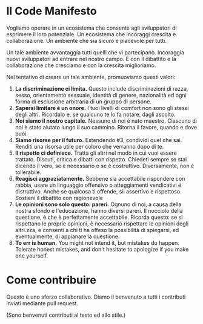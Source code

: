 Il Code Manifesto
==================

Vogliamo operare in un ecosistema che consente agli sviluppatori di esprimere il loro potenziale. Un ecosistema che incoraggi crescita e collaborazione. Un ambiente che sia sicuro e piacevole per tutti.

Un tale ambiente avvantaggia tutti quelli che vi partecipano. Incoraggia nuovi sviluppatori ad entrare nel nostro campo. É con il dibattito e la collaborazione che cresciamo e con la crescita miglioriamo.

Nel tentativo di creare un tale ambiente, promuoviamo questi valori:

1. **La discriminazione ci limita.** Questo include discriminazioni di razza, sesso, orientamento sessuale, identità di genere, nazionalità ed ogni forma di esclusione arbitraria di un gruppo di persone.
2. **Sapersi limitare é un onore.** I tuoi livelli di comfort non sono gli stessi degli altri. Ricordalo e, se qualcuno te lo fa notare, dagli ascolto.
3. **Noi siamo il nostro capitale.** Nessuno di noi é nato maestro. Ciascuno di noi è stato aiutato lungo il suo cammino. Ritorna il favore, quando e dove puoi.
4. **Siamo risorse per il futuro.** Estendendo #3, condividi quel che sai. Renditi una risorsa utile per coloro che verranno dopo di te.
5. **Il rispetto ci definisce.** Tratta gli altri nel modo in cui vuoi essere trattato. Discuti, critica e dibatti con rispetto. Chiedeti sempre se stai dicendo il vero, se è necessario o se è costruttivo. Diversamente, non é tollerabile.
6. **Reagisci aggraziatamente.** Sebbene sia accettabile rispondere con rabbia, usare un linguaggio offensivo o atteggiamenti vendicativi é distruttivo. Anche se qualcosa ti offende, sii assertivo e rispettoso. Sostieni il dibattito con ragionevole
7. **Le opinioni sono solo questo: pareri.** Ognuno di noi, a causa della nostra sfondo e l'educazione, hanno diversi pareri. Il nocciolo della questione, è che è perfettamente accettabile. Ricorda questo: se si rispettano le proprie opinioni, è necessario rispettare le opinioni degli altri.zza, e consenti a chi ti ha offeso la  possibilità di spiegarsi, ed eventualmente, di appianare la questione.
8. **To err is human.** You might not intend it, but mistakes do happen. Tolerate honest mistakes, and don't hesitate to apologize if you make one yourself.

Come contribuire
=================

Questo è uno sforzo collaborativo. Diamo il benvenuto a tutti i contributi inviati mediante pull request.

(Sono benvenuti contributi al testo ed allo stile.)